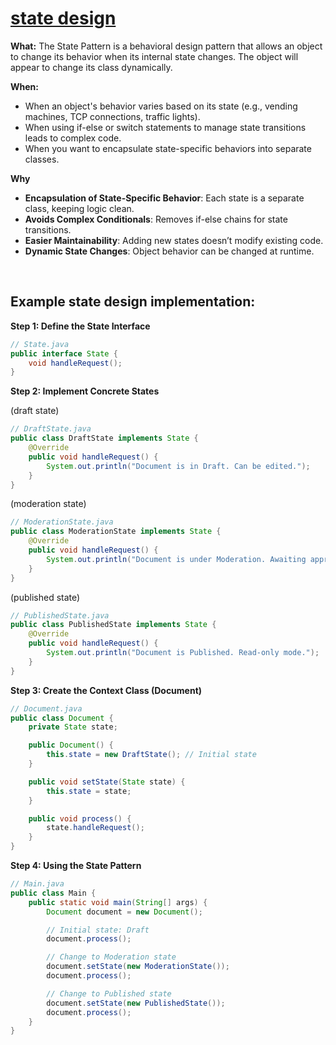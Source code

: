 # [state design](https://github.com/Khair9/Year-2-CompSci-Notes/blob/main/OOSE2/Design%20Patterns.md)
**What:**
The State Pattern is a behavioral design pattern that allows an object to change its behavior when its internal state changes. The object will appear to change its class dynamically.

**When:**
- When an object's behavior varies based on its state (e.g., vending machines, TCP connections, traffic lights).
- When using if-else or switch statements to manage state transitions leads to complex code.
- When you want to encapsulate state-specific behaviors into separate classes.

**Why**
- **Encapsulation of State-Specific Behavior**: Each state is a separate class, keeping logic clean.
- **Avoids Complex Conditionals**: Removes if-else chains for state transitions.
- **Easier Maintainability**: Adding new states doesn’t modify existing code.
- **Dynamic State Changes**: Object behavior can be changed at runtime.



<Br>

## Example state design implementation:
**Step 1: Define the State Interface**
```java
// State.java
public interface State {
    void handleRequest();
}
```
**Step 2: Implement Concrete States**

(draft state)
```java
// DraftState.java
public class DraftState implements State {
    @Override
    public void handleRequest() {
        System.out.println("Document is in Draft. Can be edited.");
    }
}
```
(moderation state)
```java
// ModerationState.java
public class ModerationState implements State {
    @Override
    public void handleRequest() {
        System.out.println("Document is under Moderation. Awaiting approval.");
    }
}
```
(published state)
```java
// PublishedState.java
public class PublishedState implements State {
    @Override
    public void handleRequest() {
        System.out.println("Document is Published. Read-only mode.");
    }
}
```

**Step 3: Create the Context Class (Document)**
```java
// Document.java
public class Document {
    private State state;

    public Document() {
        this.state = new DraftState(); // Initial state
    }

    public void setState(State state) {
        this.state = state;
    }

    public void process() {
        state.handleRequest();
    }
}

```

**Step 4: Using the State Pattern**
```java
// Main.java
public class Main {
    public static void main(String[] args) {
        Document document = new Document();

        // Initial state: Draft
        document.process();

        // Change to Moderation state
        document.setState(new ModerationState());
        document.process();

        // Change to Published state
        document.setState(new PublishedState());
        document.process();
    }
}
```

